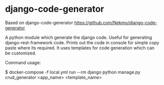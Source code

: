 # django-code-generator
Based on django-code-generator https://github.com/Nekmo/django-code-generator

A python module which generate the django code. Useful for generating django-rest-framework code. Prints out the code in console for simple copy paste where its required. It uses templates for code generation which can be customized.

Command usage:

$ docker-compose -f local.yml run --rm django python manage.py crud_generator <app_name> <template_name>
